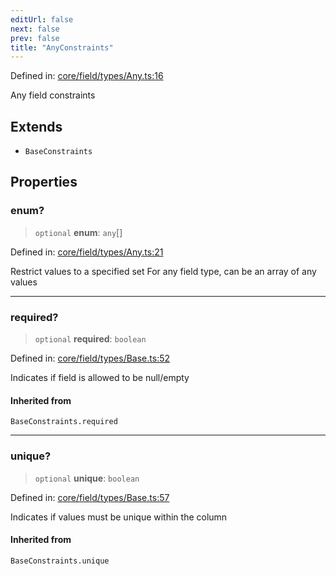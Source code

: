 ```yaml
---
editUrl: false
next: false
prev: false
title: "AnyConstraints"
---
```


Defined in: [core/field/types/Any.ts:16](https://github.com/datisthq/dpkit/blob/5891634de8175d14853313e208ffbae144fd78eb/core/field/types/Any.ts#L16)

Any field constraints

## Extends

- `BaseConstraints`

## Properties

### enum?

> `optional` **enum**: `any`[]

Defined in: [core/field/types/Any.ts:21](https://github.com/datisthq/dpkit/blob/5891634de8175d14853313e208ffbae144fd78eb/core/field/types/Any.ts#L21)

Restrict values to a specified set
For any field type, can be an array of any values

***

### required?

> `optional` **required**: `boolean`

Defined in: [core/field/types/Base.ts:52](https://github.com/datisthq/dpkit/blob/5891634de8175d14853313e208ffbae144fd78eb/core/field/types/Base.ts#L52)

Indicates if field is allowed to be null/empty

#### Inherited from

`BaseConstraints.required`

***

### unique?

> `optional` **unique**: `boolean`

Defined in: [core/field/types/Base.ts:57](https://github.com/datisthq/dpkit/blob/5891634de8175d14853313e208ffbae144fd78eb/core/field/types/Base.ts#L57)

Indicates if values must be unique within the column

#### Inherited from

`BaseConstraints.unique`
